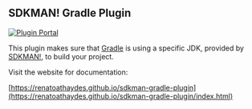 ## SDKMAN! Gradle Plugin

[![Plugin Portal](https://img.shields.io/maven-metadata/v?label=Plugin&metadataUrl=https://plugins.gradle.org/m2/gradle/plugin/com/athaydes/gradle/sdkman-gradle-plugin/maven-metadata.xml)](https://plugins.gradle.org/plugin/com.athaydes.sdkman)

This plugin makes sure that [Gradle](https://gradle.org) is using a specific JDK, provided by [SDKMAN!](https://sdkman.io),
to build your project.

Visit the website for documentation:

[https://renatoathaydes.github.io/sdkman-gradle-plugin](https://renatoathaydes.github.io/sdkman-gradle-plugin/index.html)
